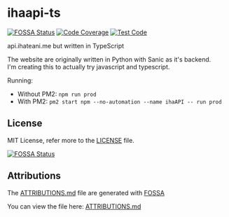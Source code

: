 # ihaapi-ts
[![FOSSA Status](https://app.fossa.com/api/projects/git%2Bgithub.com%2Fnoaione%2Fihaapi-ts.svg?type=small)](https://app.fossa.com/projects/git%2Bgithub.com%2Fnoaione%2Fihaapi-ts?ref=badge_small) [![Code Coverage](https://img.shields.io/codecov/c/github/ihateani-me/ihaapi-ts?style=flat-square)](https://codecov.io/gh/ihateani-me/ihaapi-ts) [![Test Code](https://img.shields.io/github/workflow/status/ihateani-me/ihaapi-ts/Test%20Code?style=flat-square)](https://github.com/ihateani-me/ihaapi-ts/actions?query=workflow%3A%22Test+Code%22)

api.ihateani.me but written in TypeScript

The website are originally written in Python with Sanic as it's backend.<br>
I'm creating this to actually try javascript and typescript.

Running:
- Without PM2: `npm run prod`
- With PM2: `pm2 start npm --no-automation --name ihaAPI -- run prod`

## License
MIT License, refer more to the [LICENSE](https://github.com/ihateani-me/ihaapi-ts/blob/master/LICENSE) file.

[![FOSSA Status](https://app.fossa.com/api/projects/git%2Bgithub.com%2Fnoaione%2Fihaapi-ts.svg?type=large)](https://app.fossa.com/projects/git%2Bgithub.com%2Fnoaione%2Fihaapi-ts?ref=badge_large)

## Attributions
The [ATTRIBUTIONS.md](https://github.com/ihateani-me/ihaapi-ts/blob/master/ATTRIBUTIONS.md) file are generated with [FOSSA](https://fossa.com)

You can view the file here: [ATTRIBUTIONS.md](https://github.com/ihateani-me/ihaapi-ts/blob/master/ATTRIBUTIONS.md)
